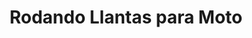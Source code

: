---
title: "Rodando Llantas para Moto"
url: /pereira/rodando-llantas-para-moto/
shop: neumáticos
---